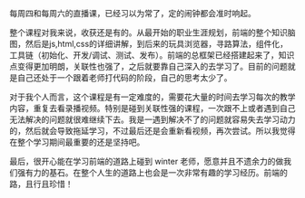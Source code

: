 每周四和每周六的直播课，已经习以为常了，定的闹钟都会准时响起。

整个课程对我来说，收获还是有的。从最开始的职业生涯规划，前端的整个知识脑图，然后是js,html,css的详细讲解，到后来的玩具浏览器，寻路算法，组件化，工具链（初始化、开发/调试、测试、发布）。前端的总框架已经搭建起来了，知识点变得更加明朗，关联性也强了，之后就要靠自己深入的去学习了。目前的问题就是自己还处于一个跟着老师打代码的阶段，自己的思考太少了。

对于我个人而言，这个课程是有一定难度的，需要花大量的时间去学习每次的教学内容，重复去看录播视频。特别是碰到关联性强的课程，一次跟不上或者遇到自己无法解决的问题就很难继续下去。我是一遇到解决不了的问题就容易失去学习动力的，然后就会导致拖延学习，不过最后还是会重新看视频，再次尝试。所以我觉得在整个学习期间最重要的还是坚持吧。

最后，很开心能在学习前端的道路上碰到 winter 老师，愿意并且不遗余力的做我们强有力的基石。在整个人生的道路上也会是一次非常有趣的学习经历。前端的路，且行且珍惜！